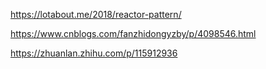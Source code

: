 https://lotabout.me/2018/reactor-pattern/

https://www.cnblogs.com/fanzhidongyzby/p/4098546.html

https://zhuanlan.zhihu.com/p/115912936